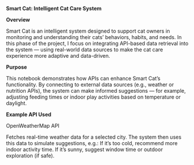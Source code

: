 **Smart Cat: Intelligent Cat Care System**

**Overview**

Smart Cat is an intelligent system designed to support cat owners in monitoring and understanding their cats’ behaviors, habits, and needs.
In this phase of the project, I focus on integrating API-based data retrieval into the system — using real-world data sources to make the cat care experience more adaptive and data-driven. 

**Purpose**

This notebook demonstrates how APIs can enhance Smart Cat’s functionality.
By connecting to external data sources (e.g., weather or nutrition APIs), the system can make informed suggestions — for example, adjusting feeding times or indoor play activities based on temperature or daylight.

**Example API Used**

OpenWeatherMap API

Fetches real-time weather data for a selected city.
The system then uses this data to simulate suggestions, e.g.:
If it’s too cold, recommend more indoor activity time.
If it’s sunny, suggest window time or outdoor exploration (if safe).
